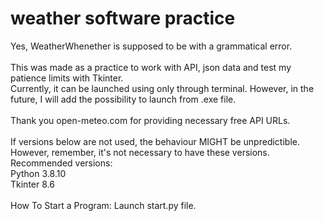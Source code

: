 # weather software practice
Yes, WeatherWhenether is supposed to be with a grammatical error.<br><br>
This was made as a practice to work with API, json data and test my patience limits with Tkinter.<br>
Currently, it can be launched using only through terminal.
However, in the future, I will add the possibility to launch from .exe file.
<br><br>
Thank you open-meteo.com for providing necessary free API URLs.
<br><br>If versions below are not used, the behaviour MIGHT be unpredictible. However, remember, it's not necessary to have these versions.<br>
Recommended versions:
<br>
Python 3.8.10
<br>
Tkinter 8.6
<br><br>
How To Start a Program: Launch start.py file.
<br>
